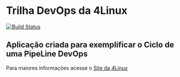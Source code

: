 # Trilha DevOps da 4Linux

<!-- Altere a Flag abaixo com sua URL do Travis -->
[![Build Status](https://travis-ci.org/fabjcosta/DevOpsLab-HelloWorld.svg?branch=master)](https://travis-ci.org/fabjcosta/DevOpsLab-HelloWorld)

## Aplicação criada para exemplificar o Ciclo de uma PipeLine DevOps


Para maiores informações acesse o [Site da 4Linux](https://www.4linux.com.br/cursos/devops)

